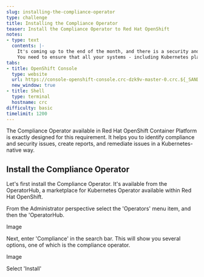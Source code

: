 ```yaml
---
slug: installing-the-compliance-operator
type: challenge
title: Installing the Compliance Operator
teaser: Install the Compliance Operator to Red Hat OpenShift
notes:
- type: text
  contents: |-
    It's coming up to the end of the month, and there is a security and compliance audit required for all systems in a week. 
    You need to ensure that all your systems - including Kubernetes platforms - can meet some basic compliance and security requirements.
tabs:
- title: OpenShift Console
  type: website
  url: https://console-openshift-console.crc-dzk9v-master-0.crc.${_SANDBOX_ID}.instruqt.io
  new_window: true
- title: Shell
  type: terminal
  hostname: crc
difficulty: basic
timelimit: 1200
---
```

The Compliance Operator available in Red Hat OpenShift Container Platform is exactly designed for this requirement. It helps you to identify compliance and security issues, create reports, and remediate issues in a Kubernetes-native way.

## Install the Compliance Operator

Let's first install the Compliance Operator. It's available from the OperatorHub, a marketplace for Kubernetes Operator available within Red Hat OpenShift.

From the Administrator perspective select the 'Operators' menu item, and then the 'OperatorHub.

Image

Next, enter 'Compliance' in the search bar. This will show you several options, one of which is the compliance operator.

Image

Select 'Install'
